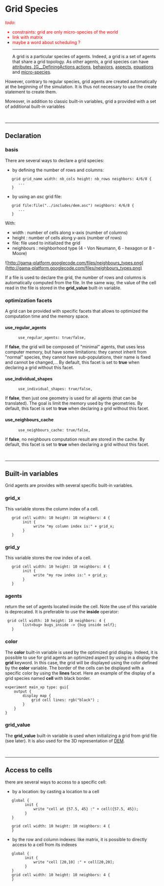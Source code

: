 # Grid Species
<font color='red'><i>todo</i>:<br>
<ul><li>constraints: grid are only micro-species of the world<br>
</li><li>link with matrix<br>
</li><li>maybe a word about scheduling ?<br>
</font>
<hr />
A grid is a particular species of agents. Indeed, a grid is a set of agents that share a grid topology. As other agents, a grid species can have <a href='G__DefiningAttributes'>attributes, [G__DefiningActions actions</a>, <a href='G__DefiningBehaviors'>behaviors</a>, <a href='G__DefiningAspects'>aspects</a>, <a href='G__DefiningEquations'>equations</a> and  <a href='G__MultiLevel'>micro-species</a>.</li></ul>

However, contrary to regular species, grid agents are created automatically at the beginning of the simulation. It is thus not necessary to use the create statement to create them.

Moreover, in addition to classic built-in variables, grid a provided with a set of additional built-in variables


<br />

---

## Declaration
### basis
There are several ways to declare a grid species:
  * by defining the number of rows and columns:
```
   grid grid_name width: nb_cols height: nb_rows neighbors: 4/6/8 {
      ...
   }
```
  * by using an _asc_ grid file:
```
   grid file:file("../includes/dem.asc") neighbors: 4/6/8 {
      ...
   }
```
With:
  * width : number of cells along x-axis (number of columns)
  * height : number of cells along y-axis (number of rows)
  * file: file used to initialized the grid
  * neighbours : neighborhood type (4 - Von Neumann, 6 - hexagon or 8 - Moore)

![http://gama-platform.googlecode.com/files/neighbours_types.png](http://gama-platform.googlecode.com/files/neighbours_types.png)

If a file is used to declare the grid, the number of rows and columns is automatically computed from the file. In the same way, the value of the cell read in the file is stored in the **grid\_value** built-in variable.

### optimization facets
A grid can be provided with specific facets that allows to optimized the computation time and the memory space.

#### use\_regular\_agents
```
      use_regular_agents: true/false,
```
If **false**, the grid will be composed of "minimal" agents, that uses less computer memory, but have some limitations: they cannot inherit from "normal" species, they cannot have sub-populations, their name is fixed and cannot be changed,...
By default, this facet is set to **true** when declaring a grid without this facet.

#### use\_individual\_shapes
```
      use_individual_shapes: true/false,
```
If **false**, then just one geometry is used for all agents (that can be translated). The goal is limit the memory used by the geometries.
By default, this facet is set to **true** when declaring a grid without this facet.


#### use\_neighbours\_cache
```
      use_neighbours_cache: true/false,
```
If **false**, no neighbours computation result are stored in the cache.
By default, this facet is set to **true** when declaring a grid without this facet.

<br />

---

## Built-in variables
Grid agents are provides with several specific built-in variables.

### grid\_x
This variable stores the column index of a cell.
```
   grid cell width: 10 height: 10 neighbors: 4 {
        init {
             write "my column index is:" + grid_x;
        }
   }
```

### grid\_y
This variable stores the row index of a cell.
```
   grid cell width: 10 height: 10 neighbors: 4 {
        init {
             write "my row index is:" + grid_y;
        }
   }
```
### agents
return the set of agents located inside the cell. Note the use of this variable is deprecated.
It is preferable to use the **inside** operator:

```
 grid cell width: 10 height: 10 neighbors: 4 { 
        list<bug> bugs_inside -> {bug inside self};
   }
```

### color
The **color** built-in variable is used by the optimized grid display. Indeed, it is possible to use for grid agents an optimized aspect by using in a display the **grid** keyword. In this case, the grid will be displayed using the color defined by the **color** variable. The border of the cells can be displayed with a specific color by using the **lines** facet.
Here an example of the display of a grid species named **cell** with black border.

```
experiment main_xp type: gui{
	output {
		display map {
			grid cell lines: rgb("black") ;
		}
	}
}
```

### grid\_value
The **grid\_value** built-in variable is used when initializing a grid from grid file (see later). It is also used for the 3D representation of [DEM](http://code.google.com/p/gama-platform/wiki/DEM).

<br />

---

## Access to cells
there are several ways to access to a specific cell:
  * by a location: by casting a location to a cell
```
   global {
         init {
             write "cell at {57.5, 45} :" + cell({57.5, 45});
         }
   }

   grid cell width: 10 height: 10 neighbors: 4 {
   }
```
  * by the row and column indexes: like matrix, it is possible to directly access to a cell from its indexes
```
   global {
         init {
             write "cell [20,10] :" + cell[20,20];
         }
   }
   grid cell width: 10 height: 10 neighbors: 4 {
   }
```